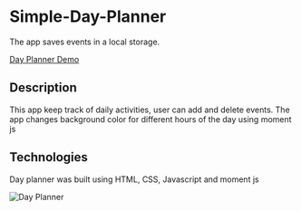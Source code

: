 # Simple-Day-Planner
The app saves events in a local storage.

[Day Planner Demo](https://ayshasanyang.github.io/Simple-Day-Planner/)

## Description
This app keep track of daily activities, user can add and delete events. 
The app changes background color for different hours of the day using moment js

## Technologies
Day planner was built using HTML, CSS, Javascript and moment js


![Day Planner](./Assets/image/dayplanner.gif )
